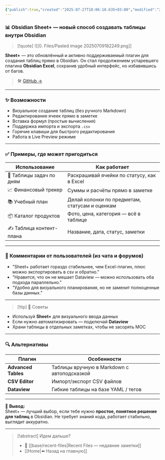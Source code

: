 ```yaml
---
{"publish":true,"created":"2025-07-27T18:06:10.635+03:00","modified":"2025-08-02T13:26:33.327+03:00","cssclasses":""}
---
```


### 📊 Obsidian Sheet+ — новый способ создавать таблицы внутри Obsidian

>[!quote] ![[0. Files/Pasted image 20250709182249.png]]

**Sheet+** — это обновлённый и активно поддерживаемый плагин для создания таблиц прямо в Obsidian. Он стал продолжением устаревшего плагина **Obsidian Excel**, сохранив удобный интерфейс, но избавившись от багов.

> 🛠 [GitHub →](https://github.com/ljcoder2015/obsidian-sheet-plus)

---

### ✨ Возможности

- Визуальное создание таблиц (без ручного Markdown)
- Редактирование ячеек прямо в заметке
- Вставка формул (простые вычисления)
- Поддержка импорта и экспорта `.csv`
- Горячие клавиши для быстрого редактирования
- Работа в Live Preview режиме

---

### ✅ Примеры, где может пригодиться

|Использование|Как работает|
|---|---|
|📆 Таблицы задач по дням|Раскрашивай ячейки по статусу, как в Excel|
|📈 Финансовый трекер|Суммы и расчёты прямо в заметке|
|📚 Учебный план|Делай колонки по предметам, статусам и оценкам|
|📦 Каталог продуктов|Фото, цена, категория — всё в таблице|
|✍️ Таблица контент-плана|Название, дата, статус, заметки|

---

### 💬 Комментарии от пользователей (из чата и форумов)

- "Sheet+ работает гораздо стабильнее, чем Excel-плагин, плюс можно экспортировать в csv и обратно."
- "Нравится, что он не мешает Dataview — можно использовать оба подхода параллельно."
- "Удобно для визуального планирования, но не заменит полноценные базы данных."

---
>[!tip] 🧠 Советы
- Используй **Sheet+** для визуального ввода данных
- Если нужно автоматизировать — подключай **Dataview**
- Храни таблицы в отдельных заметках, чтобы не засорять MOC

---
### 🔍 Альтернативы

|Плагин|Особенности|
|---|---|
|**Advanced Tables**|Таблицы вручную в Markdown с автоподсказкой|
|**CSV Editor**|Импорт/экспорт CSV файлов|
|**Dataview**|Гибкие таблицы на базе YAML / тегов|

---

📌 **Вывод:**  
Sheet+ — лучший выбор, если тебе нужно **простое, понятное решение для таблиц** в Obsidian. Не требует знаний кода, работает стабильно, выглядит аккуратно.

---
> [!abstract] Идем дальше?
> - 🧠 [[base/recent-files\|Recent Files — недавние заметки]]
> - [[Home\|⬅️ Назад на главную]]